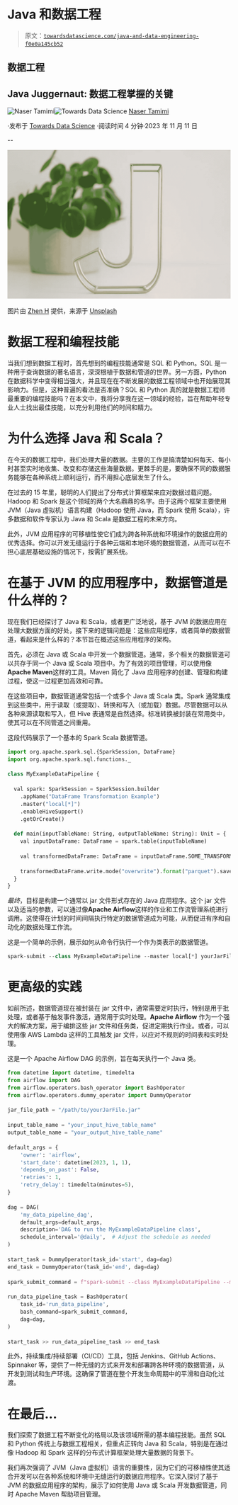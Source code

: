 # Java 和数据工程

> 原文：[`towardsdatascience.com/java-and-data-engineering-f0e0a145cb52`](https://towardsdatascience.com/java-and-data-engineering-f0e0a145cb52)

## 数据工程

## Java Juggernaut: 数据工程掌握的关键

[](https://tamimi-naser.medium.com/?source=post_page-----f0e0a145cb52--------------------------------)![Naser Tamimi](https://tamimi-naser.medium.com/?source=post_page-----f0e0a145cb52--------------------------------)[](https://towardsdatascience.com/?source=post_page-----f0e0a145cb52--------------------------------)![Towards Data Science](https://towardsdatascience.com/?source=post_page-----f0e0a145cb52--------------------------------) [Naser Tamimi](https://tamimi-naser.medium.com/?source=post_page-----f0e0a145cb52--------------------------------)

·发布于 [Towards Data Science](https://towardsdatascience.com/?source=post_page-----f0e0a145cb52--------------------------------) ·阅读时间 4 分钟·2023 年 11 月 11 日

--

![](img/beb492e0841f67c958a6cbd9ba1cd4b5.png)

图片由 [Zhen H](https://unsplash.com/@zhenh2424?utm_source=medium&utm_medium=referral) 提供，来源于 [Unsplash](https://unsplash.com/?utm_source=medium&utm_medium=referral)

# 数据工程和编程技能

当我们想到数据工程时，首先想到的编程技能通常是 SQL 和 Python。SQL 是一种用于查询数据的著名语言，深深根植于数据和管道的世界。另一方面，Python 在数据科学中变得相当强大，并且现在在不断发展的数据工程领域中也开始展现其影响力。但是，这种普遍的看法是否准确？SQL 和 Python 真的就是数据工程师最重要的编程技能吗？在本文中，我将分享我在这一领域的经验，旨在帮助年轻专业人士找出最佳技能，以充分利用他们的时间和精力。

# 为什么选择 Java 和 Scala？

在今天的数据工程中，我们处理大量的数据。主要的工作是搞清楚如何每天、每小时甚至实时地收集、改变和存储这些海量数据。更棘手的是，要确保不同的数据服务能够在各种系统上顺利运行，而不用担心底层发生了什么。

在过去的 15 年里，聪明的人们提出了分布式计算框架来应对数据过载问题。Hadoop 和 Spark 是这个领域的两个大名鼎鼎的名字。由于这两个框架主要使用 JVM（Java 虚拟机）语言构建（Hadoop 使用 Java，而 Spark 使用 Scala），许多数据和软件专家认为 Java 和 Scala 是数据工程的未来方向。

此外，JVM 应用程序的可移植性使它们成为跨各种系统和环境操作的数据应用的优秀选择。你可以开发无缝运行于各种云端和本地环境的数据管道，从而可以在不担心底层基础设施的情况下，按需扩展系统。

# 在基于 JVM 的应用程序中，数据管道是什么样的？

现在我们已经探讨了 Java 和 Scala，或者更广泛地说，基于 JVM 的数据应用在处理大数据方面的好处，接下来的逻辑问题是：这些应用程序，或者简单的数据管道，看起来是什么样的？本节旨在概述这些应用程序的架构。

首先，必须在 Java 或 Scala 中开发一个数据管道。通常，多个相关的数据管道可以共存于同一个 Java 或 Scala 项目中。为了有效的项目管理，可以使用像**Apache Maven**这样的工具。Maven 简化了 Java 应用程序的创建、管理和构建过程，使这一过程更加高效和可靠。

在这些项目中，数据管道通常包括一个或多个 Java 或 Scala 类。Spark 通常集成到这些类中，用于读取（或提取）、转换和写入（或加载）数据。尽管数据可以从各种来源读取和写入，但 Hive 表通常是自然选择。标准转换被封装在常用类中，使其可以在不同管道之间重用。

这段代码展示了一个基本的 Spark Scala 数据管道。

```py
import org.apache.spark.sql.{SparkSession, DataFrame}
import org.apache.spark.sql.functions._

class MyExampleDataPipeline {

  val spark: SparkSession = SparkSession.builder
    .appName("DataFrame Transformation Example")
    .master("local[*]")
    .enableHiveSupport()
    .getOrCreate()

  def main(inputTableName: String, outputTableName: String): Unit = {
    val inputDataFrame: DataFrame = spark.table(inputTableName)

    val transformedDataFrame: DataFrame = inputDataFrame.SOME_TRANSFORMATIONS

    transformedDataFrame.write.mode("overwrite").format("parquet").saveAsTable(outputTableName)
  }
}
```

*最终*，目标是构建一个通常以 jar 文件形式存在的 Java 应用程序。这个 jar 文件以及适当的参数，可以通过像**Apache Airflow**这样的作业和工作流管理系统进行调用。这使得在计划的时间间隔执行特定的数据管道成为可能，从而促进有序和自动化的数据处理工作流。

这是一个简单的示例，展示如何从命令行执行一个作为类表示的数据管道。

```py
spark-submit --class MyExampleDataPipeline --master local[*] yourJarFile.jar your_input_hive_table_name your_output_hive_table_name
```

# 更高级的实践

如前所述，数据管道现在被封装在 jar 文件中，通常需要定时执行，特别是用于批处理，或者基于触发事件激活，通常用于实时处理。**Apache Airflow** 作为一个强大的解决方案，用于编排这些 jar 文件和任务类，促进定期执行作业。或者，可以使用像 AWS Lambda 这样的工具触发 jar 文件，以应对不规则的时间表和实时处理。

这是一个 Apache Airflow DAG 的示例，旨在每天执行一个 Java 类。

```py
from datetime import datetime, timedelta
from airflow import DAG
from airflow.operators.bash_operator import BashOperator
from airflow.operators.dummy_operator import DummyOperator

jar_file_path = "/path/to/yourJarFile.jar"

input_table_name = "your_input_hive_table_name"
output_table_name = "your_output_hive_table_name"

default_args = {
    'owner': 'airflow',
    'start_date': datetime(2023, 1, 1),
    'depends_on_past': False,
    'retries': 1,
    'retry_delay': timedelta(minutes=5),
}

dag = DAG(
    'my_data_pipeline_dag',
    default_args=default_args,
    description='DAG to run the MyExampleDataPipeline class',
    schedule_interval='@daily',  # Adjust the schedule as needed
)

start_task = DummyOperator(task_id='start', dag=dag)
end_task = DummyOperator(task_id='end', dag=dag)

spark_submit_command = f"spark-submit --class MyExampleDataPipeline --master local[*] {jar_file_path} {input_table_name} {output_table_name}"

run_data_pipeline_task = BashOperator(
    task_id='run_data_pipeline',
    bash_command=spark_submit_command,
    dag=dag,
)

start_task >> run_data_pipeline_task >> end_task
```

此外，持续集成/持续部署（CI/CD）工具，包括 Jenkins、GitHub Actions、Spinnaker 等，提供了一种无缝的方式来开发和部署跨各种环境的数据管道，从开发到测试和生产环境。这确保了管道在整个开发生命周期中的平滑和自动化过渡。

# 在最后...

我们探索了数据工程不断变化的格局以及该领域所需的基本编程技能。虽然 SQL 和 Python 传统上与数据工程相关，但重点正转向 Java 和 Scala，特别是在通过像 Hadoop 和 Spark 这样的分布式计算框架处理大量数据的背景下。

我们再次强调了 JVM（Java 虚拟机）语言的重要性，因为它们的可移植性使其适合开发可以在各种系统和环境中无缝运行的数据应用程序。它深入探讨了基于 JVM 的数据应用程序的架构，展示了如何使用 Java 或 Scala 开发数据管道，同时 Apache Maven 帮助项目管理。
